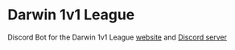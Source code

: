 # Darwin 1v1 League
Discord Bot for the Darwin 1v1 League [website](https://darwin1v1league.com) and [Discord server](https://discord.gg/DBxYx7PwkS)